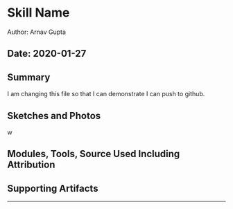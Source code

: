 #  Skill Name

Author: Arnav Gupta

Date: 2020-01-27
-----

## Summary
I am changing this file so that I can demonstrate I can push to github.

## Sketches and Photos
w

## Modules, Tools, Source Used Including Attribution


## Supporting Artifacts


-----
